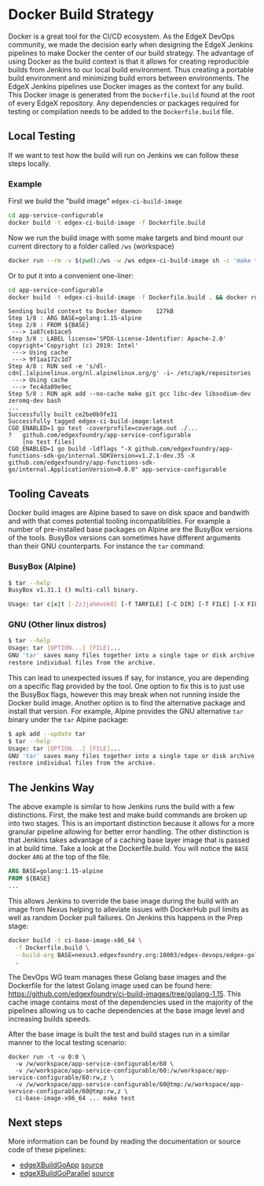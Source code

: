 # Docker Build Strategy

Docker is a great tool for the CI/CD ecosystem. As the EdgeX DevOps community, we made the decision early when designing the EdgeX Jenkins pipelines to make Docker the center of our build strategy. The advantage of using Docker as the build context is that it allows for creating reproducible builds from Jenkins to our local build environment. Thus creating a portable build environment and minimizing build errors between environments. The EdgeX Jenkins pipelines use Docker images as the context for any build. This Docker image is generated from the `Dockerfile.build` found at the root of every EdgeX repository. Any dependencies or packages required for testing or compilation needs to be added to the `Dockerfile.build` file.

## Local Testing

If we want to test how the build will run on Jenkins we can follow these steps locally.

### Example

First we build the "build image" `edgex-ci-build-image`

```bash
cd app-service-configurable
docker build -t edgex-ci-build-image -f Dockerfile.build
```

Now we run the build image with some make targets and bind mount our current directory to a folder called `/ws` (workspace)

```bash
docker run --rm -v $(pwd):/ws -w /ws edgex-ci-build-image sh -c 'make test build'
```

Or to put it into a convenient one-liner:

```bash
cd app-service-configurable
docker build -t edgex-ci-build-image -f Dockerfile.build . && docker run --rm -v $(pwd):/ws -w /ws edgex-ci-build-image sh -c 'make test build'
```

```plaintext
Sending build context to Docker daemon    127kB
Step 1/8 : ARG BASE=golang:1.15-alpine
Step 2/8 : FROM ${BASE}
 ---> 1a87ceb1ace5
Step 3/8 : LABEL license='SPDX-License-Identifier: Apache-2.0'   copyright='Copyright (c) 2019: Intel'
 ---> Using cache
 ---> 9f1aa172c1d7
Step 4/8 : RUN sed -e 's/dl-cdn[.]alpinelinux.org/nl.alpinelinux.org/g' -i~ /etc/apk/repositories
 ---> Using cache
 ---> fec4da09e9ec
Step 5/8 : RUN apk add --no-cache make git gcc libc-dev libsodium-dev zeromq-dev bash
...
Successfully built ce2be0b9fe31
Successfully tagged edgex-ci-build-image:latest
CGO_ENABLED=1 go test -coverprofile=coverage.out ./...
?   github.com/edgexfoundry/app-service-configurable
    [no test files]
CGO_ENABLED=1 go build -ldflags "-X github.com/edgexfoundry/app-functions-sdk-go/internal.SDKVersion=v1.2.1-dev.35 -X github.com/edgexfoundry/app-functions-sdk-go/internal.ApplicationVersion=0.0.0" app-service-configurable
```

## Tooling Caveats

Docker build images are Alpine based to save on disk space and bandwith and with that comes potential tooling incompatiblities. For example a number of pre-installed base packages on Alpine are the BusyBox versions of the tools. BusyBox versions can sometimes have different arguments than their GNU counterparts. For instance the `tar` command:

### BusyBox (Alpine)

```bash
$ tar --help
BusyBox v1.31.1 () multi-call binary.

Usage: tar c|x|t [-ZzJjahmvokO] [-f TARFILE] [-C DIR] [-T FILE] [-X FILE] [--exclude PATTERN]... [FILE]...
```

### GNU (Other linux distros)

```bash
$ tar --help
Usage: tar [OPTION...] [FILE]...
GNU 'tar' saves many files together into a single tape or disk archive, and can
restore individual files from the archive.
```

This can lead to unexpected issues if say, for instance, you are depending on a specific flag provided by the tool. One option to fix this is to just use the BusyBox flags, however this may break when not running inside the Docker build image. Another option is to find the alternative package and install that version. For example, Alpine provides the GNU alternative `tar` binary under the `tar` Alpine package:

```bash
$ apk add --update tar
$ tar --help
Usage: tar [OPTION...] [FILE]...
GNU 'tar' saves many files together into a single tape or disk archive, and can
restore individual files from the archive.
```

## The Jenkins Way

The above example is similar to how Jenkins runs the build with a few distinctions. First, the make test and make build commands are broken up into two stages. This is an important distinction because it allows for a more granular pipeline allowing for better error handling. The other distinction is that Jenkins takes advantage of a caching base layer image that is passed in at build time. Take a look at the Dockerfile.build. You will notice the `BASE` docker `ARG` at the top of the file.

```Dockerfile
ARG BASE=golang:1.15-alpine
FROM ${BASE}
...
```

This allows Jenkins to override the base image during the build with an image from Nexus helping to alleviate issues with DockerHub pull limits as well as random Docker pull failures. On Jenkins this happens in the Prep stage:

```bash
docker build -t ci-base-image-x86_64 \
  -f Dockerfile.build \
  --build-arg BASE=nexus3.edgexfoundry.org:10003/edgex-devops/edgex-golang-base:1.15-alpine \
  .
```

The DevOps WG team manages these Golang base images and the Dockerfile for the latest Golang image used can be found here: <https://github.com/edgexfoundry/ci-build-images/tree/golang-1.15>. This cache image contains most of the dependencies used in the majority of the pipelines allowing us to cache dependencies at the base image level and increasing builds speeds.

After the base image is built the test and build stages run in a similar manner to the local testing scenario:

```plaintext
docker run -t -u 0:0 \
  -w /w/workspace/app-service-configurable/60 \
  -v /w/workspace/app-service-configurable/60:/w/workspace/app-service-configurable/60:rw,z \
  -v /w/workspace/app-service-configurable/60@tmp:/w/workspace/app-service-configurable/60@tmp:rw,z \
  ci-base-image-x86_64 ... make test
```

## Next steps

More information can be found by reading the documentation or source code of these pipelines:

- [edgeXBuildGoApp](https://edgexfoundry.github.io/edgex-global-pipelines/html/libraries/edgeXBuildGoApp/) [source](https://github.com/edgexfoundry/edgex-global-pipelines/blob/master/vars/edgeXBuildGoApp.groovy)
- [edgeXBuildGoParallel](https://edgexfoundry.github.io/edgex-global-pipelines/html/libraries/edgeXBuildGoParallel/) [source](https://github.com/edgexfoundry/edgex-global-pipelines/blob/master/vars/edgeXBuildGoParallel.groovy)